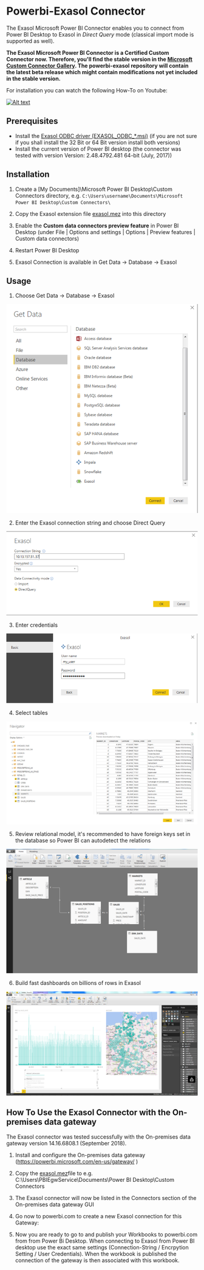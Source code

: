 # Powerbi-Exasol Connector
The Exasol Microsoft Power BI Connector enables you to connect from Power BI Desktop to Exasol in *Direct Query* mode (classical import mode is supported as well).

**The Exasol Microsoft Power BI Connector is a Certified Custom Connector now. Therefore, you'll find the stable version in the [Microsoft Custom Connector Gallery](https://github.com/Microsoft/CustomConnectorGallery). The powerbi-exasol repository will contain the latest beta release which might contain modifications not yet included in the stable version.**

For installation you can watch the following How-To on Youtube:

[![Alt text](https://img.youtube.com/vi/izR8RRQ2vSs/0.jpg)](https://www.youtube.com/watch?v=izR8RRQ2vSs)


## Prerequisites

* Install the [Exasol ODBC driver (EXASOL_ODBC_*.msi)](https://www.exasol.com/portal/display/DOWNLOAD/6.0) (if you are not sure if you shall install the 32 Bit or 64 Bit version install both versions)
* Install the current version of Power BI desktop (the connector was tested with version Version: 2.48.4792.481 64-bit (July, 2017)) 

## Installation


1. Create a [My Documents]\Microsoft Power BI Desktop\Custom Connectors directory, e.g. `C:\Users\username\Documents\Microsoft Power BI Desktop\Custom Connectors\`

2. Copy the Exasol extension file  [exasol.mez](https://github.com/EXASOL/powerbi-exasol/blob/master/Exasol/bin/Release/Exasol.mez)  into this directory
3. Enable the **Custom data connectors preview feature** in Power BI Desktop (under File | Options and settings | Options | Preview features | Custom data connectors)
4. Restart Power BI Desktop
5. Exasol Connection is available in Get Data -> Database -> Exasol


## Usage

1. Choose  Get Data -> Database -> Exasol

![alt text](https://github.com/EXASOL/powerbi-exasol/blob/master/screenshots/Get_Data_Exasol.PNG )

2. Enter the Exasol connection string and choose Direct Query

![alt text](https://github.com/EXASOL/powerbi-exasol/blob/master/screenshots/Exasol_Connection_String.PNG )

3. Enter credentials

![alt text](https://github.com/EXASOL/powerbi-exasol/blob/master/screenshots/Enter_Credentials.PNG )

4. Select tables

![alt text](https://github.com/EXASOL/powerbi-exasol/blob/master/screenshots/Navigator.PNG )

5. Review relational model, it's recommended to have foreign keys set in the database so Power BI can autodetect the relations

![alt text](https://github.com/EXASOL/powerbi-exasol/blob/master/screenshots/PowerBI_RelationalModel.PNG )

6. Build fast dashboards on billions of rows in Exasol

![alt text](https://github.com/EXASOL/powerbi-exasol/blob/master/screenshots/Example_Dashboard_Billion_Rows.PNG )


## How To Use the Exasol Connector with the On-premises data gateway

The Exasol connector was tested successfully with the On-premises data gateway version 14.16.6808.1 (September 2018).

1. Install and configure the On-premises data gateway (https://powerbi.microsoft.com/en-us/gateway/ )

2. Copy the [exasol.mez](https://github.com/EXASOL/powerbi-exasol/blob/master/Exasol/bin/Release/Exasol.mez)file to e.g. C:\Users\PBIEgwService\Documents\Power BI Desktop\Custom Connectors

3. The Exasol connector will now be listed in the Connectors section of the On-premises data gateway GUI



4. Go now to powerbi.com to create a new Exasol connection for this Gateway:



5. Now you are ready to go to and publish your Workbooks to powerbi.com from from Power Bi Desktop. When connecting to Exasol from Power BI desktop use the exact same settings (Connection-String / Encrpytion Setting / User Credentials). When the workbook is published the connection of the gateway is then associated with this workbook.

